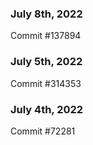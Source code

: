 ### July 8th, 2022

Commit #137894

### July 5th, 2022

Commit #314353


### July 4th, 2022

Commit #72281
